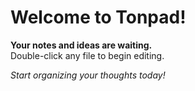 # Welcome to Tonpad!

**Your notes and ideas are waiting.**  
Double-click any file to begin editing.

*Start organizing your thoughts today!*
